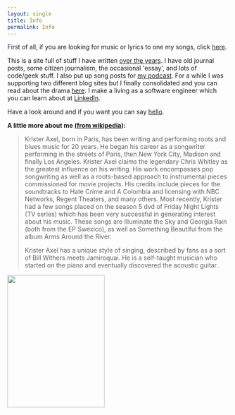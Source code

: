 ```yaml
---
layout: single
title: Info
permalink: Info
---
```

First of all, if you are looking for music or lyrics to one my songs, click <a href="http://axelradio.com">here</a>.

This is a site full of stuff I have written <a href="/archive">over the years</a>. I have old journal posts, some citizen journalism, the occasional 'essay', and lots of code/geek stuff. I also put up song posts for <a href="/topics/rockstaralley/">my podcast</a>. For a while I was supporting two different blog sites but I finally consolidated and you can read about the drama <a href="/2009/04/and-now-we-can-talk-about-it/">here</a>. I make a living as a software engineer which you can learn about at <a href="http://www.linkedin.com/in/kristeraxel" target="_blank">LinkedIn</a>.

Have a look around and if you want you can say <a href="/contact">hello</a>.


<strong>A little more about me (<a href="http://en.wikipedia.org/wiki/Krister_Axel">from wikipedia</a>):</strong>

<blockquote>
Krister Axel, born in Paris, has been writing and performing roots and blues music for 20 years. He began his career as a songwriter performing in the streets of Paris, then New York City, Madison and finally Los Angeles. Krister Axel claims the legendary Chris Whitley as the greatest influence on his writing. His work encompasses pop songwriting as well as a roots-based approach to instrumental pieces commissioned for movie projects. His credits include pieces for the soundtracks to Hate Crime and A Colombia and licensing with NBC Networks, Regent Theaters, and many others. Most recently, Krister had a few songs placed on the season 5 dvd of Friday Night Lights (TV series) which has been very successful in generating interest about his music. These songs are Illuminate the Sky and Georgia Rain (both from the EP Swexico), as well as Something Beautiful from the album Arms Around the River.

Krister Axel has a unique style of singing, described by fans as a sort of Bill Withers meets Jamiroquai. He is a self-taught musician who started on the piano and eventually discovered the acoustic guitar.</blockquote>

<a href="http://blog.kristeraxel.com/wp-content/uploads/2012/11/Krister_axel_sf07.jpg"><img src="http://blog.kristeraxel.com/wp-content/uploads/2012/11/Krister_axel_sf07-221x300.jpg" alt="" title="Krister_axel_sf07" width="221" height="300" class="aligncenter size-medium wp-image-2300" /></a>